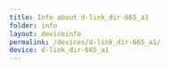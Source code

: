 ```yaml
---
title: Info about d-link_dir-665_a1
folder: info
layout: deviceinfo
permalink: /devices/d-link_dir-665_a1/
device: d-link_dir-665_a1
---
```

